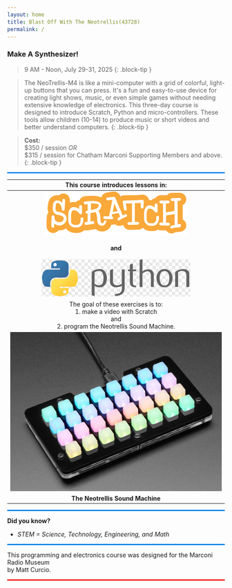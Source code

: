 ```yaml
---
layout: home
title: Blast Off With The Neotrellis(43728)
permalink: /
---
```


### Make A Synthesizer!

> 9 AM - Noon, July 29-31, 2025 
{: .block-tip }

> The NeoTrellis-M4 is like a mini-computer with a grid of colorful, light-up buttons that you can press. It's a fun and easy-to-use device for creating light shows, music, or even simple games without needing extensive knowledge of electronics. This three-day course is designed to introduce Scratch, Python and micro-controllers. These tools allow children (10-14) to produce music or short videos and better understand computers.
{: .block-tip }

> **Cost:**  
> \$350 / session *OR*  
> \$315 / session for Chatham Marconi Supporting Members and above.  
{: .block-tip }


<hr style="background-color: rgb(5, 133, 237); height: 3px;">

| This course introduces lessons in: |
|:-:|
| ![Scratch](/assets/images/scratch/scratch-word.png) <br><br> **and** <br><br> ![Python](/assets/images/python/python.word2.small.png) |
| The goal of these exercises is to:<br>1. make a video with Scratch <br>and<br>2. program the Neotrellis Sound Machine. | 
| ![neotrellis](/assets/images/parts/neotrellis.jpg) |
| **The Neotrellis Sound Machine** |

<hr style="background-color: rgb(5, 133, 237); height: 3px;">

**Did you know?**
- *STEM = Science, Technology, Engineering, and Math*

<hr style="background-color: rgb(5, 133, 237); height: 3px;">

This programming and electronics course was designed for the Marconi Radio Museum  
by Matt Curcio.

<hr style="background-color: rgb(237, 24, 5); height: 3px;">
